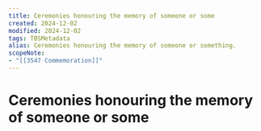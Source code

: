 ```yaml
---
title: Ceremonies honouring the memory of someone or some
created: 2024-12-02
modified: 2024-12-02
tags: TBSMetadata
alias: Ceremonies honouring the memory of someone or something.
scopeNote:
- "[[3547 Commemoration]]"
---
```

# Ceremonies honouring the memory of someone or some
